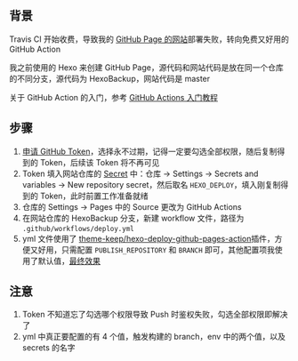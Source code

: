 ## 背景
Travis CI 开始收费，导致我的 [GitHub Page 的网站](https://norcy.github.io/wiki)部署失败，转向免费又好用的 GitHub Action

我之前使用的 Hexo 来创建 GitHub Page，源代码和网站代码是放在同一个仓库的不同分支，源代码为 HexoBackup，网站代码是 master

关于 GitHub Action 的入门，参考 [GitHub Actions 入门教程](https://www.ruanyifeng.com/blog/2019/09/getting-started-with-github-actions.html)

## 步骤

1. [申请 GitHub Token](https://github.com/settings/tokens/new)，选择永不过期，记得一定要勾选全部权限，随后复制得到的 Token，后续该 Token 将不再可见
2. Token 填入网站仓库的 [Secret](https://github.com/Norcy/wiki/settings/secrets/actions) 中：仓库 -> Settings -> Secrets and variables -> New repository secret，然后取名 `HEXO_DEPLOY`，填入刚复制得到的 Token，此时前置工作准备就绪
3. 仓库的 Settings -> Pages 中的 Source 更改为 GitHub Actions
4. 在网站仓库的 HexoBackup 分支，新建 workflow 文件，路径为 `.github/workflows/deploy.yml`
5. yml 文件使用了 [theme-keep/hexo-deploy-github-pages-action](https://github.com/theme-keep/hexo-deploy-github-pages-action)插件，方便又好用，只需配置 `PUBLISH_REPOSITORY` 和 `BRANCH` 即可，其他配置项我使用了默认值，[最终效果](https://github.com/Norcy/wiki/blob/HexoBackup/.github/workflows/deploy.yml)



## 注意
1. Token 不知道忘了勾选哪个权限导致 Push 时鉴权失败，勾选全部权限即解决了
2. yml 中真正要配置的有 4 个值，触发构建的 branch，env 中的两个值，以及 secrets 的名字